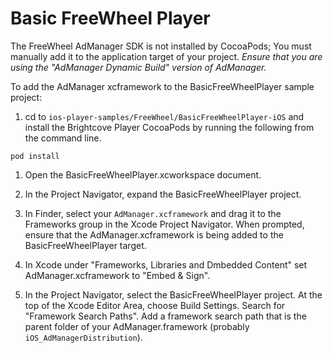 # Basic FreeWheel Player

The FreeWheel AdManager SDK is not installed by CocoaPods; You must manually add it to the application target of your project. *Ensure that you are using the "AdManager Dynamic Build" version of AdManager.*

To add the AdManager xcframework to the BasicFreeWheelPlayer sample project:

1. cd to `ios-player-samples/FreeWheel/BasicFreeWheelPlayer-iOS` and install the Brightcove Player CocoaPods by running the following from the command line.

```
pod install
```

1. Open the BasicFreeWheelPlayer.xcworkspace document.

1. In the Project Navigator, expand the BasicFreeWheelPlayer project.

1. In Finder, select your `AdManager.xcframework` and drag it to the Frameworks group in the Xcode Project Navigator. When prompted, ensure that the AdManager.xcframework is being added to the BasicFreeWheelPlayer target.

1. In Xcode under "Frameworks, Libraries and Dmbedded Content" set AdManager.xcframework to "Embed & Sign".
 
1. In the Project Navigator, select the BasicFreeWheelPlayer project. At the top of the Xcode Editor Area, choose Build Settings. Search for "Framework Search Paths". Add a framework search path that is the parent folder of your AdManager.framework (probably `iOS_AdManagerDistribution`).
